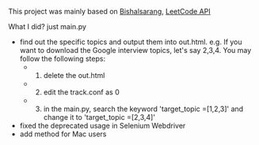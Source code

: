 This project was mainly based on [Bishalsarang](https://github.com/Bishalsarang/Leetcode-Questions-Scraper), [LeetCode API](https://leetcode.com/api/problems/algorithms/)

What I did? just main.py

- find out the specific topics and output them into out.html. e.g. If you want to download the Google interview topics, let's say 2,3,4. You may follow the following steps:
  - 1. delete the out.html
  - 2. edit the track.conf as 0
  - 3. in the main.py, search the keyword 'target_topic =[1,2,3]' and change it to 'target_topic =[2,3,4]'
- fixed the deprecated usage in Selenium Webdriver 
- add method for Mac users
